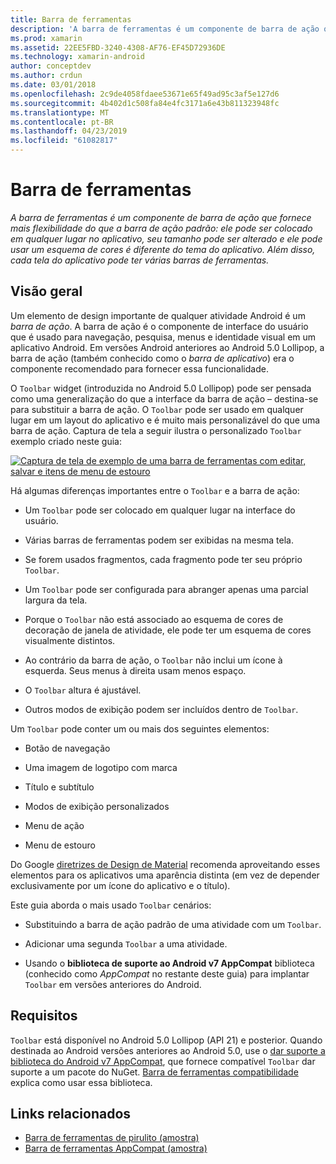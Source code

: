 ```yaml
---
title: Barra de ferramentas
description: 'A barra de ferramentas é um componente de barra de ação que fornece mais flexibilidade do que a barra de ação padrão: ele pode ser colocado em qualquer lugar no aplicativo, seu tamanho pode ser alterado e ele pode usar um esquema de cores é diferente do tema do aplicativo. Além disso, cada tela do aplicativo pode ter várias barras de ferramentas.'
ms.prod: xamarin
ms.assetid: 22EE5FBD-3240-4308-AF76-EF45D72936DE
ms.technology: xamarin-android
author: conceptdev
ms.author: crdun
ms.date: 03/01/2018
ms.openlocfilehash: 2c9de4058fdaee53671e65f49ad95c3af5e127d6
ms.sourcegitcommit: 4b402d1c508fa84e4fc3171a6e43b811323948fc
ms.translationtype: MT
ms.contentlocale: pt-BR
ms.lasthandoff: 04/23/2019
ms.locfileid: "61082817"
---
```

# <a name="toolbar"></a>Barra de ferramentas

_A barra de ferramentas é um componente de barra de ação que fornece mais flexibilidade do que a barra de ação padrão: ele pode ser colocado em qualquer lugar no aplicativo, seu tamanho pode ser alterado e ele pode usar um esquema de cores é diferente do tema do aplicativo. Além disso, cada tela do aplicativo pode ter várias barras de ferramentas._

 
## <a name="overview"></a>Visão geral

Um elemento de design importante de qualquer atividade Android é um *barra de ação*. A barra de ação é o componente de interface do usuário que é usado para navegação, pesquisa, menus e identidade visual em um aplicativo Android. Em versões Android anteriores ao Android 5.0 Lollipop, a barra de ação (também conhecido como o *barra de aplicativo*) era o componente recomendado para fornecer essa funcionalidade. 

O `Toolbar` widget (introduzida no Android 5.0 Lollipop) pode ser pensada como uma generalização do que a interface da barra de ação &ndash; destina-se para substituir a barra de ação. O `Toolbar` pode ser usado em qualquer lugar em um layout do aplicativo e é muito mais personalizável do que uma barra de ação. Captura de tela a seguir ilustra o personalizado `Toolbar` exemplo criado neste guia: 

[![Captura de tela de exemplo de uma barra de ferramentas com editar, salvar e itens de menu de estouro](images/01-toolbar-sml.png)](images/01-toolbar.png#lightbox)

Há algumas diferenças importantes entre o `Toolbar` e a barra de ação: 

-   Um `Toolbar` pode ser colocado em qualquer lugar na interface do usuário.

-   Várias barras de ferramentas podem ser exibidas na mesma tela.

-   Se forem usados fragmentos, cada fragmento pode ter seu próprio `Toolbar`. 

-   Um `Toolbar` pode ser configurada para abranger apenas uma parcial largura da tela. 

-   Porque o `Toolbar` não está associado ao esquema de cores de decoração de janela de atividade, ele pode ter um esquema de cores visualmente distintos. 

-   Ao contrário da barra de ação, o `Toolbar` não inclui um ícone à esquerda. Seus menus à direita usam menos espaço. 

-   O `Toolbar` altura é ajustável. 

-   Outros modos de exibição podem ser incluídos dentro de `Toolbar`. 

Um `Toolbar` pode conter um ou mais dos seguintes elementos: 

-   Botão de navegação

-   Uma imagem de logotipo com marca

-   Título e subtítulo

-   Modos de exibição personalizados

-   Menu de ação

-   Menu de estouro

Do Google [diretrizes de Design de Material](https://material.google.com/) recomenda aproveitando esses elementos para os aplicativos uma aparência distinta (em vez de depender exclusivamente por um ícone do aplicativo e o título). 

Este guia aborda o mais usado `Toolbar` cenários:

-   Substituindo a barra de ação padrão de uma atividade com um `Toolbar`. 

-   Adicionar uma segunda `Toolbar` a uma atividade.

-   Usando o **biblioteca de suporte ao Android v7 AppCompat** biblioteca (conhecido como *AppCompat* no restante deste guia) para implantar `Toolbar` em versões anteriores do Android. 

 
 
## <a name="requirements"></a>Requisitos

`Toolbar` está disponível no Android 5.0 Lollipop (API 21) e posterior. Quando destinada ao Android versões anteriores ao Android 5.0, use o [dar suporte a biblioteca do Android v7 AppCompat](https://www.nuget.org/packages/Xamarin.Android.Support.v7.AppCompat/), que fornece compatível `Toolbar` dar suporte a um pacote do NuGet. 
[Barra de ferramentas compatibilidade](~/android/user-interface/controls/tool-bar/toolbar-compatibility.md) explica como usar essa biblioteca. 




## <a name="related-links"></a>Links relacionados

- [Barra de ferramentas de pirulito (amostra)](https://developer.xamarin.com/samples/monodroid/android5.0/Toolbar/)
- [Barra de ferramentas AppCompat (amostra)](https://developer.xamarin.com/samples/monodroid/Supportv7/AppCompat/Toolbar/)
